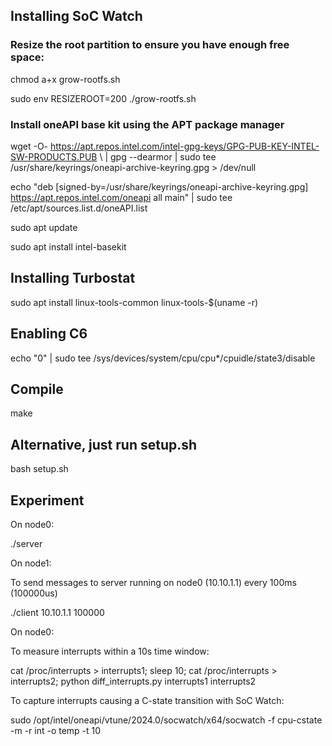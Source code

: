 ## Installing SoC Watch

### Resize the root partition to ensure you have enough free space:

chmod a+x grow-rootfs.sh

sudo env RESIZEROOT=200 ./grow-rootfs.sh

### Install oneAPI base kit using the APT package manager

wget -O- https://apt.repos.intel.com/intel-gpg-keys/GPG-PUB-KEY-INTEL-SW-PRODUCTS.PUB \ | gpg --dearmor | sudo tee /usr/share/keyrings/oneapi-archive-keyring.gpg > /dev/null

echo "deb [signed-by=/usr/share/keyrings/oneapi-archive-keyring.gpg] https://apt.repos.intel.com/oneapi all main" | sudo tee /etc/apt/sources.list.d/oneAPI.list

sudo apt update

sudo apt install intel-basekit

## Installing Turbostat

sudo apt install linux-tools-common linux-tools-$(uname -r)

## Enabling C6

echo "0" | sudo tee /sys/devices/system/cpu/cpu*/cpuidle/state3/disable

## Compile

make

## Alternative, just run setup.sh 

bash setup.sh

## Experiment

On node0:

./server

On node1:

To send messages to server running on node0 (10.10.1.1) every 100ms (100000us) 

./client 10.10.1.1 100000

On node0:

To measure interrupts within a 10s time window:

cat /proc/interrupts > interrupts1; sleep 10; cat /proc/interrupts > interrupts2;
python diff_interrupts.py interrupts1 interrupts2

To capture interrupts causing a C-state transition with SoC Watch:

sudo /opt/intel/oneapi/vtune/2024.0/socwatch/x64/socwatch -f cpu-cstate -m -r int -o temp -t 10
